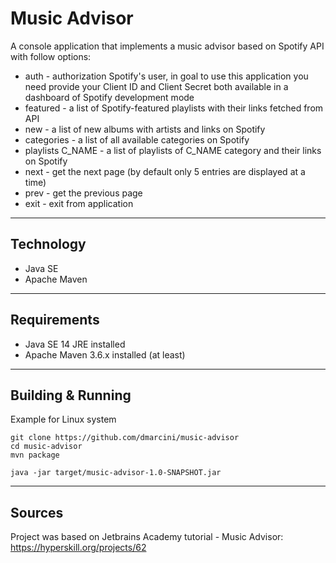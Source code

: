 # Music Advisor

A console application that implements a music advisor based on Spotify API
with follow options:
* auth - authorization Spotify's user, in goal to use this 
  application you need provide your Client ID and 
  Client Secret both available in a dashboard of Spotify development mode 
* featured - a list of Spotify-featured playlists with their links fetched from API
* new -  a list of new albums with artists and links on Spotify
* categories - a list of all available categories on Spotify
* playlists C_NAME - a list of playlists of C_NAME category and their 
  links on Spotify
* next - get the next page (by default only 5 entries are displayed at a time)
* prev - get the previous page
* exit - exit from application

---

## Technology
* Java SE
* Apache Maven

---

## Requirements
* Java SE 14 JRE installed
* Apache Maven 3.6.x installed (at least)

---

## Building & Running
Example for Linux system
```
git clone https://github.com/dmarcini/music-advisor
cd music-advisor
mvn package

java -jar target/music-advisor-1.0-SNAPSHOT.jar
```

---

## Sources
Project was based on Jetbrains Academy tutorial - Music Advisor: </br>
https://hyperskill.org/projects/62